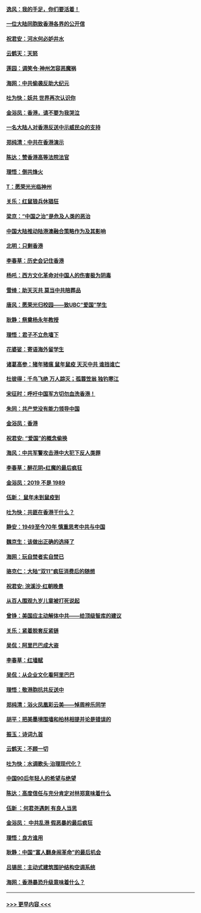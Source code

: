 #### [逸风：我的手足，你们要活着！](../pages/nsc993/n11676352.md?t=11241022) 
#### [一位大陆同胞致香港各界的公开信](../pages/nsc993/n11675761.md?t=11241022) 
#### [祝君安：河水何必妒井水](../pages/nsc993/n11675746.md?t=11241022) 
#### [云鹤天：天怒](../pages/nsc993/n11675718.md?t=11241022) 
#### [莲园：调笑令‧神州怎容恶魔祸](../pages/nsc993/n11675648.md?t=11241022) 
#### [海网：中共偷袭反助大纪元](../pages/nsc993/n11673515.md?t=11241022) 
#### [吐为快：妖共 世界再次认识你](../pages/nsc993/n11673506.md?t=11241022) 
#### [金浴凤：香港，请不要为我哭泣](../pages/nsc993/n11673248.md?t=11241022) 
#### [一名大陆人对香港反送中示威民众的支持](../pages/nsc993/n11672615.md?t=11241022) 
#### [郑纯清：中共在香港演示](../pages/nsc993/n11670539.md?t=11241022) 
#### [陈达：赞香港高等法院法官](../pages/nsc993/n11669542.md?t=11241022) 
#### [理悟：倒共烽火](../pages/nsc993/n11668844.md?t=11241022) 
#### [T：愿荣光光临神州](../pages/nsc993/n11668421.md?t=11241022) 
#### [关乐：红鼠狼兵休猖狂](../pages/nsc993/n11668378.md?t=11241022) 
#### [梁京：“中国之治”是危及人类的恶治](../pages/nsc993/n11668328.md?t=11241022) 
#### [中国大陆推动陆港澳融合策略作为及其影响](../pages/nsc993/n11668157.md?t=11241022) 
#### [北明：只剩香港](../pages/nsc993/n11668002.md?t=11241022) 
#### [李春草：历史会记住香港](../pages/nsc993/n11667927.md?t=11241022) 
#### [杨吒：西方文化革命对中国人的伤害极为阴毒](../pages/nsc993/n11664521.md?t=11241022) 
#### [雪绮：助天灭共 莫当中共陪葬品](../pages/nsc993/n11662650.md?t=11241022) 
#### [唐风：愿荣光归校园——致UBC“爱国”学生](../pages/nsc993/n11662194.md?t=11241022) 
#### [耿静：祭奠杨永年教授](../pages/nsc993/n11662514.md?t=11241022) 
#### [理悟：君子不立危墙下](../pages/nsc993/n11662172.md?t=11241022) 
#### [花婆娑：寄语海外留学生](../pages/nsc993/n11662121.md?t=11241022) 
#### [诸葛高参：猪年猪瘟 鼠年鼠疫 天灭中共 谁挡谁亡](../pages/nsc993/n11661980.md?t=11241022) 
#### [杜彼得：千鸟飞绝 万人踪灭；孤蓑笠翁 独钓寒江](../pages/nsc993/n11661170.md?t=11241022) 
#### [宋征时：呼吁中国军方切勿血洗香港！](../pages/nsc993/n11415318.md?t=11241022) 
#### [朱同：共产党没有能力领导中国](../pages/nsc993/n11660421.md?t=11241022) 
#### [金浴凤：香港](../pages/nsc993/n11660419.md?t=11241022) 
#### [祝君安: “爱国”的概念偷换](../pages/nsc993/n11659706.md?t=11241022) 
#### [海风：中共军警攻击港中大犯下反人类罪](../pages/nsc993/n11659632.md?t=11241022) 
#### [李春草：醉花阴•红魔的最后疯狂](../pages/nsc993/n11659287.md?t=11241022) 
#### [金浴凤：2019 不是 1989](../pages/nsc993/n11657663.md?t=11241022) 
#### [伍新： 鼠年未到鼠疫到](../pages/nsc993/n11655098.md?t=11241022) 
#### [吐为快：共匪在香港干什么？](../pages/nsc993/n11654891.md?t=11241022) 
#### [静安：1949至今70年 慎重思考中共与中国](../pages/nsc993/n11651244.md?t=11241022) 
#### [魏京生：该做出正确的选择了](../pages/nsc993/n11653084.md?t=11241022) 
#### [海网：玩自焚者实自焚已](../pages/nsc993/n11652423.md?t=11241022) 
#### [骆克仁：大陆“双11”疯狂消费后的随想](../pages/nsc993/n11652305.md?t=11241022) 
#### [祝君安: 浣溪沙·红朝晚景](../pages/nsc993/n11652258.md?t=11241022) 
#### [从百人围观九岁儿童被打死说起](../pages/nsc993/n11651030.md?t=11241022) 
#### [曾铮：美国应主动解体中共——给顶级智库的建议](../pages/nsc993/n11649888.md?t=11241022) 
#### [关乐：紧着脱套反紧链](../pages/nsc993/n11649069.md?t=11241022) 
#### [吴侃：阿里巴巴成大盗](../pages/nsc993/n11645523.md?t=11241022) 
#### [李春草：红墙赋](../pages/nsc993/n11646389.md?t=11241022) 
#### [吴侃：从企业文化看阿里巴巴](../pages/nsc993/n11645476.md?t=11241022) 
#### [理悟：敬港胞抗共反送中](../pages/nsc993/n11645466.md?t=11241022) 
#### [郑纯清：浴火凤凰彩云美——悼周梓乐同学](../pages/nsc993/n11645155.md?t=11241022) 
#### [胡平：把美墨境围墙和柏林相提并论是错误的](../pages/nsc993/n11645134.md?t=11241022) 
#### [振玉：诗词九首](../pages/nsc993/n11644081.md?t=11241022) 
#### [云鹤天：不顾一切](../pages/nsc993/n11643508.md?t=11241022) 
#### [吐为快：水调歌头·治理现代化？](../pages/nsc993/n11643485.md?t=11241022) 
#### [中国90后年轻人的希望与绝望](../pages/nsc993/n11642317.md?t=11241022) 
#### [陈达：高度信任与充分肯定对林郑意味着什么](../pages/nsc993/n11641441.md?t=11241022) 
#### [伍新 ：何君尧遇刺 有良人当思](../pages/nsc993/n11641503.md?t=11241022) 
#### [金浴凤： 中共乱港  假恶暴的最后疯狂](../pages/nsc993/n11641495.md?t=11241022) 
#### [理悟：良方谁用](../pages/nsc993/n11641463.md?t=11241022) 
#### [耿静：中国“富人翻身闹革命”的最后机会](../pages/nsc993/n11640655.md?t=11241022) 
#### [吕锡民：主动式建筑围护结构空调系统](../pages/nsc993/n11640168.md?t=11241022) 
#### [海网：香港暴恐升级意味着什么？](../pages/nsc993/n11635904.md?t=11241022) 

----
#### [ >>> 更早内容 <<< ](../indexes/nsc993-earlier.md)
